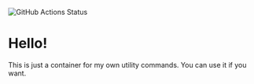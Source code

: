 ![GitHub Actions Status](https://github.com/EvilGiraffes/EvilGiraffesNuget/actions/workflows/test-dotnet.yml/badge.svg)

# Hello!

This is just a container for my own utility commands.
You can use it if you want.
